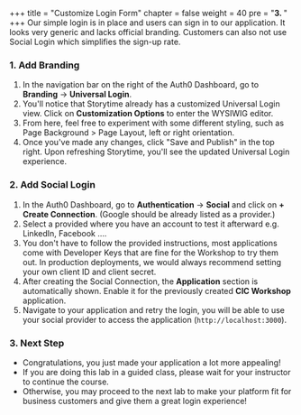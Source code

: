 +++
title = "Customize Login Form"
chapter = false
weight = 40
pre = "<b>3. </b>"
+++
Our simple login is in place and users can sign in to our application. It looks very generic and lacks official branding. Customers can also not use Social Login which simplifies the sign-up rate.

### 1. Add Branding
1. In the navigation bar on the right of the Auth0 Dashboard, go to **Branding** -> **Universal Login**.
2. You'll notice that Storytime already has a customized Universal Login view. Click on **Customization Options** to enter the WYSIWIG editor.
3. From here, feel free to experiment with some different styling, such as Page Background > Page Layout, left or right orientation.
4. Once you've made any changes, click "Save and Publish" in the top right. Upon refreshing Storytime, you'll see the updated Universal Login experience.
<!-- 2. Enter the logo as well as the primary and background color specified.
    - Logo: `https://pizza0lab.s3.eu-central-1.amazonaws.com/pizza.jpeg`
    - Primary color: `#EB5424`
    - Background color: `#3A3A3A`
3. Click on **Save**
4. Navigate to your application and retry the login (`http://localhost:3000`). -->

### 2. Add Social Login
1. In the Auth0 Dashboard, go to **Authentication** -> **Social** and click on **+ Create Connection**. (Google should be already listed as a provider.)
2. Select a provided where you have an account to test it afterward e.g. LinkedIn, Facebook ....
3. You don't have to follow the provided instructions, most applications come with Developer Keys that are fine for the Workshop to try them out. In production deployments, we would always recommend setting your own client ID and client secret.
4. After creating the Social Connection, the **Application** section is automatically shown. Enable it for the previously created **CIC Workshop** application.
5. Navigate to your application and retry the login, you will be able to use your social provider to access the application (`http://localhost:3000`).

### 3. Next Step
- Congratulations, you just made your application a lot more appealing!
- If you are doing this lab in a guided class, please wait for your instructor to continue the course.
- Otherwise, you may proceed to the next lab to make your platform fit for business customers and give them a great login experience!